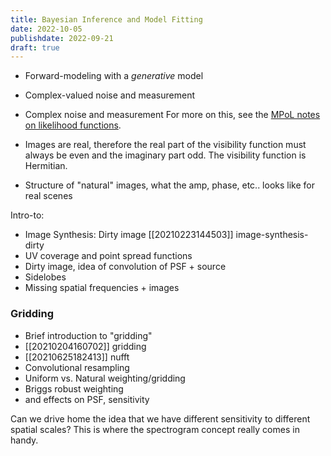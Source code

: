 ```yaml
---
title: Bayesian Inference and Model Fitting
date: 2022-10-05
publishdate: 2022-09-21
draft: true
---
```


* Forward-modeling with a *generative* model
* Complex-valued noise and measurement


* Complex noise and measurement
For more on this, see the [MPoL notes on likelihood functions](https://mpol-dev.github.io/MPoL/rml_intro.html).
* Images are real, therefore the real part of the visibility function must always be even and the imaginary part odd. The visibility function is Hermitian.
* Structure of "natural" images, what the amp, phase, etc.. looks like for real scenes

Intro-to:

* Image Synthesis: Dirty image [[20210223144503]] image-synthesis-dirty
* UV coverage and point spread functions
* Dirty image, idea of convolution of PSF + source
* Sidelobes
* Missing spatial frequencies + images

### Gridding

* Brief introduction to "gridding"
* [[20210204160702]] gridding
* [[20210625182413]] nufft
* Convolutional resampling
* Uniform vs. Natural weighting/gridding
* Briggs robust weighting
* and effects on PSF, sensitivity

Can we drive home the idea that we have different sensitivity to different spatial scales? This is where the spectrogram concept really comes in handy.
